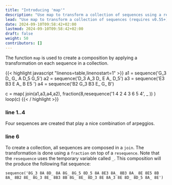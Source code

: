 ```yaml
---
title: "Introducing 'map'"
description: "Use map to transform a collection of sequences using a replacement function"
lead: "Use map to transform a collection of sequences (requires v0.55+)."
date: 2024-09-10T09:58:42+02:00
lastmod: 2024-09-10T09:58:42+02:00
draft: false
weight: 50 
contributors: []
---
```


The function `map` is used to create a composition by applying a transformation on each sequence in a collection.

{{< highlight javascript "linenos=table,linenostart=1" >}}
a1 = sequence('G_3 D_ G_ A D_5 G_5')
a2 = sequence('D_3 A_3 D_ E A_ D_5')
a3 = sequence('E3 B3 E A_ B E5 ')
a4 = sequence('B2 G_3 B3 E_ G_ B')

c = map( join(a1,a3,a4,a2), fraction(8,resequence('1 4 2 4 3 6 5 4', _ )) )
loop(c)
{{< / highlight >}}

### line 1..4

Four sequences are created that play a nice combination of arpeggios.

### line 6

To create a collection, all sequences are composed in a `join`.
The transformation is done using a `fraction` on top of a `resequence`.
Note that the `resequence` uses the temporary variable called `_`.
This composition will the produce the following flat sequence:

    sequence('8G_3 8A 8D_ 8A 8G_ 8G_5 8D_5 8A 8E3 8A_ 8B3 8A_ 8E 8E5 8B 8A_ 8B2 8E_ 8G_3 8E_ 8B3 8B 8G_ 8E_ 8D_3 8E 8A_3 8E 8D_ 8D_5 8A_ 8E') 